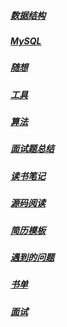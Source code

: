 ##### [数据结构](/data-structure/index "数据结构")
##### [MySQL](/mysql/README.md)
##### [随想](/blog "个人博客")

##### [工具](/tools/index)

##### [算法](/algorithm/index)

##### [面试题总结](/interview "面试题总结")


##### [读书笔记](/readbook/readme  "读书笔记")

##### [源码阅读](/sourceread "源码阅读")

##### [简历模板](/resume-template "简历模板")

##### [遇到的问题](/problem "遇到的问题")

##### [书单](/booklist/index "技术书单")

##### [面试](/interview-others "Java面试")
